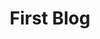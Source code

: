 ---
title: "First Blog"
description: "A simple blog"
layout: post
toc: false
comments: true
# image: images/some_folder/your_image.png
hide: false # hide from homepage
search_exclude: true # set the front matter search_exclude to false if you don't want users to find your hidden post in a search.
categories: [fastpages, jupyter] # Add tags to table of content
# You can toggle the display of tags on/off by setting show_tags to true or false in _config.yml:
# Set this to true to display tags on each post
# show_tags: true
metadata_key1: metadata_value1
metadata_key2: metadata_value2
---